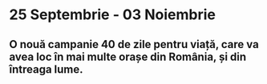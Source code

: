 # 25 Septembrie - 03 Noiembrie

## O nouă campanie 40 de zile pentru viață, care va avea loc în mai multe orașe din România, și din întreaga lume.